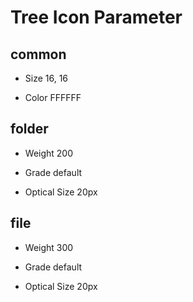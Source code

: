 # Tree Icon Parameter
## common
- Size
	16, 16

- Color
	FFFFFF

## folder
- Weight
	200

- Grade
	default

- Optical Size
	20px

## file
- Weight
	300

- Grade
	default

- Optical Size
	20px
